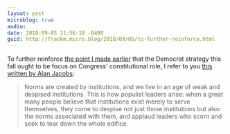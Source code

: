 ```yaml
---
layout: post
microblog: true
audio: 
date: 2018-09-05 11:56:18 -0400
guid: http://frankm.micro.blog/2018/09/05/to-further-reinforce.html
---
```

To further reinforce [the point I made earlier](http://frankmcpherson.blog/2018/09/05/145541.html) that the Democrat strategy this fall ought to be focus on Congress' constitutional role, I refer to you [this written by Alan Jacobs](https://blog.ayjay.org/populist-leaders-and-the-defiance-of-norms/):
>Norms are created by institutions, and we live in an age of weak and despised institutions. This is how populist leaders arise: when a great many people believe that institutions exist merely to serve themselves, they come to despise not just those institutions but also the norms associated with them, and applaud leaders who scorn and seek to tear down the whole edifice.
